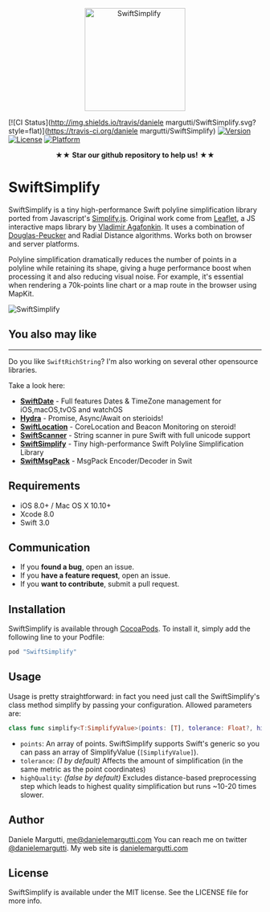 <p align="center" >
  <img src="https://raw.githubusercontent.com/malcommac/SwiftSimplify/master/logo.png" width=200px height=205px alt="SwiftSimplify" title="SwiftSimplify">
</p>

[![CI Status](http://img.shields.io/travis/daniele margutti/SwiftSimplify.svg?style=flat)](https://travis-ci.org/daniele margutti/SwiftSimplify)
[![Version](https://img.shields.io/cocoapods/v/SwiftSimplify.svg?style=flat)](http://cocoapods.org/pods/SwiftSimplify)
[![License](https://img.shields.io/cocoapods/l/SwiftSimplify.svg?style=flat)](http://cocoapods.org/pods/SwiftSimplify)
[![Platform](https://img.shields.io/cocoapods/p/SwiftSimplify.svg?style=flat)](http://cocoapods.org/pods/SwiftSimplify)

<p align="center" >★★ <b>Star our github repository to help us!</b> ★★</p>

# SwiftSimplify
SwiftSimplify is a tiny high-performance Swift polyline simplification library ported from Javascript's [Simplify.js](http://mourner.github.io/simplify-js/). Original work come from [Leaflet](http://leafletjs.com/), a JS interactive maps library by [Vladimir Agafonkin](http://agafonkin.com/en).
It uses a combination of [Douglas-Peucker](http://en.wikipedia.org/wiki/Ramer-Douglas-Peucker_algorithm) and Radial Distance algorithms. Works both on browser and server platforms.

Polyline simplification dramatically reduces the number of points in a polyline while retaining its shape, giving a huge performance boost when processing it and also reducing visual noise. For example, it's essential when rendering a 70k-points line chart or a map route in the browser using MapKit.

![SwiftSimplify](https://raw.githubusercontent.com/malcommac/SwiftSimplify/master/screenshot.png)

## You also may like
-------

Do you like `SwiftRichString`? I'm also working on several other opensource libraries.

Take a look here:

* **[SwiftDate](https://github.com/malcommac/SwiftDate)** - Full features Dates & TimeZone management for iOS,macOS,tvOS and watchOS
* **[Hydra](https://github.com/malcommac/Hydra)** - Promise, Async/Await on sterioids!
* **[SwiftLocation](https://github.com/malcommac/SwiftLocation)** - CoreLocation and Beacon Monitoring on steroid!
* **[SwiftScanner](https://github.com/malcommac/SwiftScanner)** - String scanner in pure Swift with full unicode support
* **[SwiftSimplify](https://github.com/malcommac/SwiftSimplify)** - Tiny high-performance Swift Polyline Simplification Library
* **[SwiftMsgPack](https://github.com/malcommac/SwiftMsgPack)** - MsgPack Encoder/Decoder in Swit

## Requirements
* iOS 8.0+ / Mac OS X 10.10+
* Xcode 8.0
* Swift 3.0

## Communication
- If you **found a bug**, open an issue.
- If you **have a feature request**, open an issue.
- If you **want to contribute**, submit a pull request.

## Installation
SwiftSimplify is available through [CocoaPods](http://cocoapods.org). To install
it, simply add the following line to your Podfile:

```ruby
pod "SwiftSimplify"
```
## Usage
Usage is pretty straightforward: in fact you need just call the SwiftSimplify's class method simplify by passing your configuration.
Allowed parameters are:
```swift
class func simplify<T:SimplifyValue>(points: [T], tolerance: Float?, highQuality: Bool = false) -> [T];
```
* ```points```: An array of points. SwiftSimplify supports Swift's generic so you can pass an array of SimplifyValue (```[SimplifyValue]```). 
* ```tolerance```: *(1 by default)* Affects the amount of simplification (in the same metric as the point coordinates)
* ```highQuality```: *(false by default)* Excludes distance-based preprocessing step which leads to highest quality simplification but runs ~10-20 times slower.

## Author

Daniele Margutti, [me@danielemargutti.com](mailto:me@danielemargutti)
You can reach me on twitter [@danielemargutti](http://www.twitter.com/danielemargutti). My web site is [danielemargutti.com](http://www.danielemargutti.com)

## License

SwiftSimplify is available under the MIT license. See the LICENSE file for more info.
